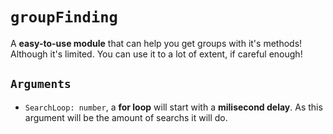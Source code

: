 # `groupFinding`
A __easy-to-use module__ that can help you get groups with it's methods! Although it's limited. You can use it to a lot of extent, if careful enough!

## `Arguments`
- `SearchLoop: number`, a __for loop__ will start with a __milisecond delay__. As this argument will be the amount of searchs it will do. 
